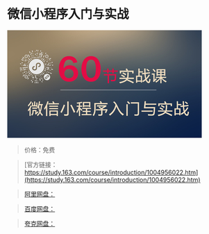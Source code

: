 # 微信小程序入门与实战

![img](../../../assets/study163/free/a6fb96c3-5690-42a2-856b-04f0f84b6236.jpg)

> 价格：免费

> [官方链接：https://study.163.com/course/introduction/1004956022.htm](https://study.163.com/course/introduction/1004956022.htm)

> [阿里网盘：]()

> [百度网盘：]()

> [夸克网盘：]()
